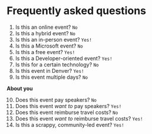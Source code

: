 # Frequently asked questions

1. Is this an online event? `No`
1. Is this a hybrid event? `No`
1. Is this an in-person event? `Yes!`
1. Is this a Microsoft event? `No`
1. Is this a free event? `Yes!`
1. Is this a Developer-oriented event? `Yes!`
1. Is this for a certain technology? `No`
1. Is this event in Denver? `Yes!`
1. Is this event multiple days? `No`

**About you**

10. Does this event pay speakers? `No`
1. Does this event _want to_ pay speakers? `Yes!`
1. Does this event reimburse travel costs? `No`
1. Does this event _want to_ reimburse travel costs? `Yes!`
1. Is this a scrappy, community-led event? `Yes!`
